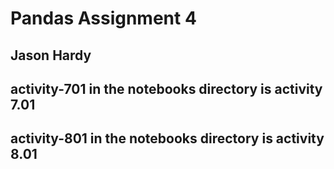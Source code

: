 # Pandas Assignment 4
## Jason Hardy
## activity-701 in the notebooks directory is activity 7.01
## activity-801 in the notebooks directory is activity 8.01